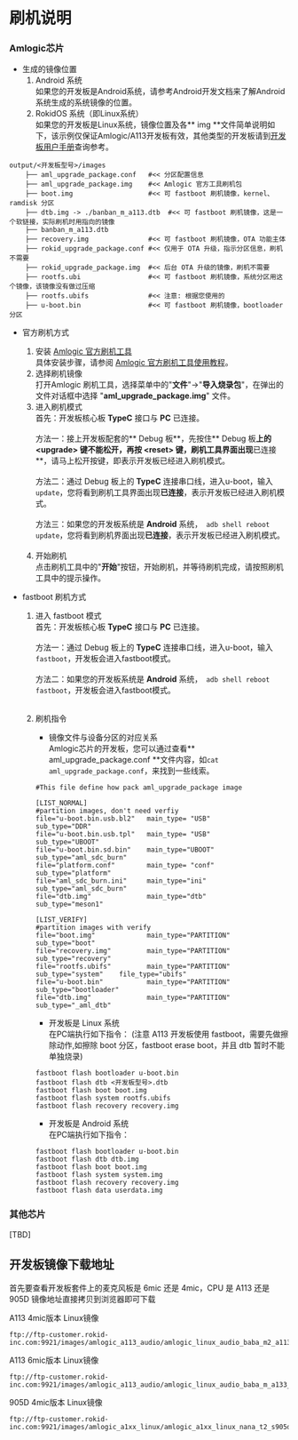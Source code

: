 # 刷机说明


### Amlogic芯片

* 生成的镜像位置<br>
	1. Android 系统<br>
	如果您的开发板是Android系统，请参考Android开发文档来了解Android系统生成的系统镜像的位置。<br>
	2. RokidOS 系统（即Linux系统）<br>
	如果您的开发板是Linux系统，镜像位置及各** img **文件简单说明如下，该示例仅保证Amlogic/A113开发板有效，其他类型的开发板请到[开发板用户手册](../../reference/dev_board/board_list.md)查询参考。
```
output/<开发板型号>/images
    ├── aml_upgrade_package.conf   #<< 分区配置信息
    ├── aml_upgrade_package.img    #<< Amlogic 官方工具刷机包
    ├── boot.img                   #<< 可 fastboot 刷机镜像，kernel、ramdisk 分区
    ├── dtb.img -> ./banban_m_a113.dtb  #<< 可 fastboot 刷机镜像，这是一个软链接，实际刷机时用指向的镜像
    ├── banban_m_a113.dtb
    ├── recovery.img               #<< 可 fastboot 刷机镜像，OTA 功能主体
    ├── rokid_upgrade_package.conf #<< 仅用于 OTA 升级，指示分区信息，刷机不需要
    ├── rokid_upgrade_package.img  #<< 后台 OTA 升级的镜像，刷机不需要
    ├── rootfs.ubi                 #<< 可 fastboot 刷机镜像，系统分区用这个镜像，该镜像没有做过压缩
    ├── rootfs.ubifs               #<< 注意: 根据您使用的
    ├── u-boot.bin                 #<< 可 fastboot 刷机镜像，bootloader 分区
```

* 官方刷机方式
	1. 安装 [Amlogic 官方刷机工具](https://scm-deps-library.rokid-inc.com/linux/buildroot_dl_aml/tools/aml_burn_img_tool_v2.1.2.exe)<br>
		具体安装步骤，请参阅 [Amlogic 官方刷机工具使用教程](../../files/amlogic/AmlUSBBurning.pdf)。
	2. 选择刷机镜像<br>
		打开Amlogic 刷机工具，选择菜单中的"**文件**"->"**导入烧录包**"，在弹出的文件对话框中选择 "**aml_upgrade_package.img**" 文件。 
	3. 进入刷机模式<br>
		首先：开发板核心板 **TypeC** 接口与 **PC** 已连接。<br><br>
		方法一：接上开发板配套的** Debug 板**，先按住** Debug 板**上的 <**upgrade**> 键不能松开，再按 <**reset**> 键，刷机工具界面出现**已连接**，请马上松开按键，即表示开发板已经进入刷机模式。<br><br>
		方法二：通过 Debug 板上的 **TypeC** 连接串口线，进入u-boot，输入```update```，您将看到刷机工具界面出现**已连接**，表示开发板已经进入刷机模式。<br><br>
		方法三：如果您的开发板系统是 **Android** 系统，``` adb shell reboot update```，您将看到刷机界面出现**已连接**，表示开发板已经进入刷机模式。<br><br>
	4. 开始刷机<br> 
		点击刷机工具中的"**开始**"按钮，开始刷机，并等待刷机完成，请按照刷机工具中的提示操作。<br>

* fastboot 刷机方式
	1. 进入 fastboot 模式<br>
		首先：开发板核心板 **TypeC** 接口与 **PC** 已连接。<br><br>
		方法一：通过 Debug 板上的 **TypeC** 连接串口线，进入u-boot，输入```fastboot```，开发板会进入fastboot模式。<br><br>
		方法二：如果您的开发板系统是 **Android** 系统，``` adb shell reboot fastboot```，开发板会进入fastboot模式。<br><br>
	2. 刷机指令<br>
		* 镜像文件与设备分区的对应关系<br>
		Amlogic芯片的开发板，您可以通过查看** aml_upgrade_package.conf **文件内容，如```cat aml_upgrade_package.conf```，来找到一些线索。
		``` shell
		#This file define how pack aml_upgrade_package image

		[LIST_NORMAL]
		#partition images, don't need verfiy
		file="u-boot.bin.usb.bl2"   main_type= "USB"            sub_type="DDR"
		file="u-boot.bin.usb.tpl"   main_type= "USB"            sub_type="UBOOT"
		file="u-boot.bin.sd.bin"    main_type="UBOOT"           sub_type="aml_sdc_burn"
		file="platform.conf"        main_type= "conf"           sub_type="platform"
		file="aml_sdc_burn.ini"     main_type="ini"             sub_type="aml_sdc_burn"
		file="dtb.img"              main_type="dtb"             sub_type="meson1"

		[LIST_VERIFY]
		#partition images with verify
		file="boot.img"             main_type="PARTITION"       sub_type="boot"
		file="recovery.img"         main_type="PARTITION"       sub_type="recovery"
		file="rootfs.ubifs"         main_type="PARTITION"       sub_type="system"    file_type="ubifs"
		file="u-boot.bin"           main_type="PARTITION"       sub_type="bootloader"
		file="dtb.img"              main_type="PARTITION"       sub_type="_aml_dtb"
		```

		* 开发板是 Linux 系统<br>
		在PC端执行如下指令：
		(注意 A113 开发板使用 fastboot，需要先做擦除动作,如擦除 boot 分区，fastboot erase boot，并且 dtb 暂时不能单独烧录)
		```
		fastboot flash bootloader u-boot.bin
		fastboot flash dtb <开发板型号>.dtb
		fastboot flash boot boot.img
		fastboot flash system rootfs.ubifs
		fastboot flash recovery recovery.img
		```	
		* 开发板是 Android 系统<br>
		在PC端执行如下指令：
		```
		fastboot flash bootloader u-boot.bin
		fastboot flash dtb dtb.img
		fastboot flash boot boot.img
		fastboot flash system system.img
		fastboot flash recovery recovery.img
		fastboot flash data userdata.img
		```

### 其他芯片

[TBD]

## 开发板镜像下载地址
首先要查看开发板套件上的麦克风板是 6mic 还是 4mic，CPU 是 A113 还是 905D
镜像地址直接拷贝到浏览器即可下载

A113 4mic版本 Linux镜像

```
ftp://ftp-customer.rokid-inc.com:9921/images/amlogic_a113_audio/amlogic_linux_audio_baba_m2_a113_dev/dev/107/
```

A113 6mic版本 Linux镜像

```
ftp://ftp-customer.rokid-inc.com:9921/images/amlogic_a113_audio/amlogic_linux_audio_baba_m_a133_dev/dev/210/
```

905D 4mic版本 Linux镜像

```
ftp://ftp-customer.rokid-inc.com:9921/images/amlogic_a1xx_linux/amlogic_a1xx_linux_nana_t2_s905d_dev/dev/65/
```
